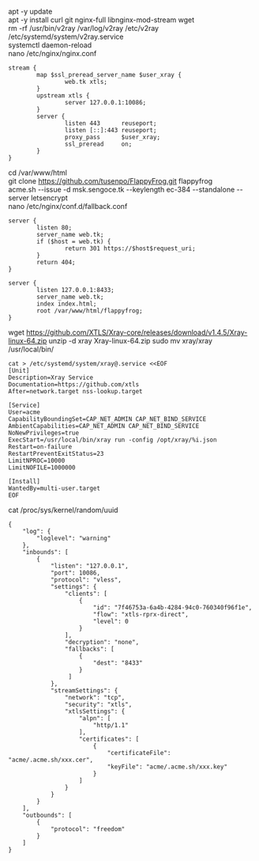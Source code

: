 apt -y update  
apt -y install curl git nginx-full libnginx-mod-stream wget  
rm -rf /usr/bin/v2ray /var/log/v2ray /etc/v2ray /etc/systemd/system/v2ray.service  
systemctl daemon-reload  
nano /etc/nginx/nginx.conf  
```
stream {
        map $ssl_preread_server_name $user_xray {
                web.tk xtls;
        }
        upstream xtls {
                server 127.0.0.1:10086;
        }
        server {
                listen 443      reuseport;
                listen [::]:443 reuseport;
                proxy_pass      $user_xray;
                ssl_preread     on;
        }
}
```

cd /var/www/html  
git clone https://github.com/tusenpo/FlappyFrog.git flappyfrog  
acme.sh --issue -d msk.sengoce.tk --keylength ec-384 --standalone --server letsencrypt  
nano /etc/nginx/conf.d/fallback.conf  
```
server {
        listen 80;
        server_name web.tk;
        if ($host = web.tk) {
                return 301 https://$host$request_uri;
        }
        return 404;
}

server {
        listen 127.0.0.1:8433;
        server_name web.tk;
        index index.html;
        root /var/www/html/flappyfrog;
}
```
wget https://github.com/XTLS/Xray-core/releases/download/v1.4.5/Xray-linux-64.zip
unzip -d xray Xray-linux-64.zip
sudo mv xray/xray /usr/local/bin/
```
cat > /etc/systemd/system/xray@.service <<EOF
[Unit]
Description=Xray Service
Documentation=https://github.com/xtls
After=network.target nss-lookup.target

[Service]
User=acme
CapabilityBoundingSet=CAP_NET_ADMIN CAP_NET_BIND_SERVICE
AmbientCapabilities=CAP_NET_ADMIN CAP_NET_BIND_SERVICE
NoNewPrivileges=true
ExecStart=/usr/local/bin/xray run -config /opt/xray/%i.json
Restart=on-failure
RestartPreventExitStatus=23
LimitNPROC=10000
LimitNOFILE=1000000

[Install]
WantedBy=multi-user.target
EOF
```
cat /proc/sys/kernel/random/uuid
```
{
    "log": {
        "loglevel": "warning"
    },
    "inbounds": [
        {
            "listen": "127.0.0.1",
            "port": 10086,
            "protocol": "vless",
            "settings": {
                "clients": [
                    {
                        "id": "7f46753a-6a4b-4284-94c0-760340f96f1e",
                        "flow": "xtls-rprx-direct",
                        "level": 0
                    }
                ],
                "decryption": "none",
                "fallbacks": [
                    {
                        "dest": "8433"
                    }
                 ]
            },
            "streamSettings": {
                "network": "tcp",
                "security": "xtls",
                "xtlsSettings": {
                    "alpn": [
                        "http/1.1"
                    ],
                    "certificates": [
                        {
                            "certificateFile": "acme/.acme.sh/xxx.cer",
                            "keyFile": "acme/.acme.sh/xxx.key"
                        }
                    ]
                }
            }
        }
    ],
    "outbounds": [
        {
            "protocol": "freedom"
        }
    ]
}
```
